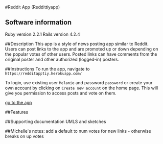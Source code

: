 #Reddit App (Reddittiyapp)

## Software information
Ruby version 2.2.1
Rails version 4.2.4

##Description
This app is a style of news posting app similar to Reddit. Users can post links to the app and are promoted up or down depending on the popular votes of other users. Posted links can have comments from the original poster and other authorized (logged-in) posters.

##Instructions
To run the app, navigate to `https://redditapptiy.herokuapp.com/`

To login, use existing user `Melanie` and password `password` or create your own account by clicking on `Create new account` on the home page. This will give you permission to access posts and vote on them.

[go to the app](https://redditapptiy.herokuapp.com/login)

##Features

##Supporting documentation
UMLS and sketches

##Michelle's notes:
add a default to num votes for new links - otherwise breaks on up votes

